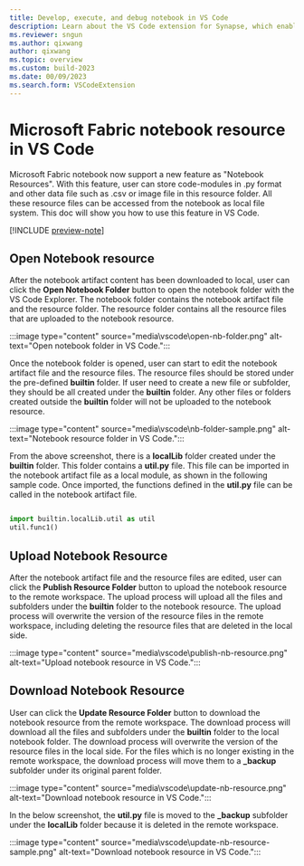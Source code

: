 ```yaml
---
title: Develop, execute, and debug notebook in VS Code
description: Learn about the VS Code extension for Synapse, which enable a pro-developer authoring experience, including editing file in the Notebook resource folder.
ms.reviewer: sngun
ms.author: qixwang
author: qixwang
ms.topic: overview
ms.custom: build-2023
ms.date: 00/09/2023
ms.search.form: VSCodeExtension
---
```


# Microsoft Fabric notebook resource in VS Code

Microsoft Fabric notebook now support a new feature as "Notebook Resources". With this feature, user can store code-modules in .py format and other data file such as .csv or image file in this resource folder. All these resource files can be accessed from the notebook as local file system. This doc will show you how to use this feature in VS Code.

[!INCLUDE [preview-note](../includes/preview-note.md)]


## Open Notebook resource 

After the notebook artifact content has been downloaded to local, user can click the **Open Notebook Folder** button to open the notebook folder with the VS Code Explorer. The notebook folder contains the notebook artifact file and the resource folder. The resource folder contains all the resource files that are uploaded to the notebook resource.

:::image type="content" source="media\vscode\open-nb-folder.png" alt-text="Open notebook folder in VS Code.":::

Once the notebook folder is opened, user can start to edit the notebook artifact file and the resource files. The resource files should be stored under the pre-defined **builtin** folder. If user need to create a new file or subfolder, they should be all created under the **builtin** folder. Any other files or folders created outside the **builtin** folder will not be uploaded to the notebook resource.

:::image type="content" source="media\vscode\nb-folder-sample.png" alt-text="Notebook resource folder in VS Code.":::

From the above screenshot, there is a **localLib** folder created under the **builtin** folder. This folder contains a **util.py** file. This file can be imported in the notebook artifact file as a local module, as shown in the following sample code. Once imported, the functions defined in the **util.py** file can be called in the notebook artifact file.

```python

import builtin.localLib.util as util  
util.func1()

```

## Upload Notebook Resource

After the notebook artifact file and the resource files are edited, user can click the **Publish Resource Folder** button to upload the notebook resource to the remote workspace. The upload process will upload all the files and subfolders under the **builtin** folder to the notebook resource. The upload process will overwrite the version of the resource files in the remote workspace, including deleting the resource files that are deleted in the local side.

:::image type="content" source="media\vscode\publish-nb-resource.png" alt-text="Upload notebook resource in VS Code.":::

## Download Notebook Resource

User can click the **Update Resource Folder** button to download the notebook resource from the remote workspace. The download process will download all the files and subfolders under the **builtin** folder to the local notebook folder. The download process will overwrite the version of the resource files in the local side. For the files which is no longer existing in the remote workspace, the download process will move them to a **_backup** subfolder under its original parent folder.

:::image type="content" source="media\vscode\update-nb-resource.png" alt-text="Download notebook resource in VS Code.":::

In the below screenshot, the **util.py** file is moved to the **_backup** subfolder under the **localLib** folder because it is deleted in the remote workspace.

:::image type="content" source="media\vscode\update-nb-resource-sample.png" alt-text="Download notebook resource in VS Code.":::